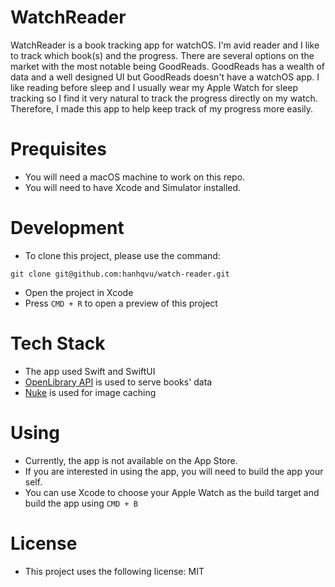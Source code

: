 # WatchReader

WatchReader is a book tracking app for watchOS. I'm avid reader and I like to track which book(s) and the progress. There are several options on the market with the most notable being GoodReads. GoodReads has a wealth of data and a well designed UI but GoodReads doesn't have a watchOS app. I like reading before sleep and I usually wear my Apple Watch for sleep tracking so I find it very natural to track the progress directly on my watch. Therefore, I made this app to help keep track of my progress more easily.

# Prequisites

- You will need a macOS machine to work on this repo.
- You will need to have Xcode and Simulator installed.

# Development

- To clone this project, please use the command:
```
git clone git@github.com:hanhqvu/watch-reader.git
```
- Open the project in Xcode
- Press ``CMD + R`` to open a preview of this project

# Tech Stack
- The app used Swift and SwiftUI
- [OpenLibrary API](https://openlibrary.org/developers/api) is used to serve books' data
- [Nuke](https://github.com/kean/Nuke) is used for image caching

# Using

- Currently, the app is not available on the App Store.
- If you are interested in using the app, you will need to build the app your self.
- You can use Xcode to choose your Apple Watch as the build target and
build the app using ``CMD + B``

# License
- This project uses the following license: MIT
